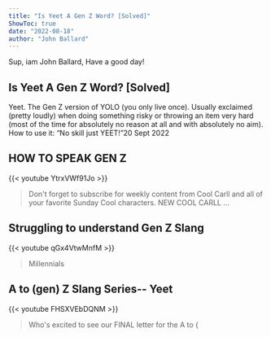 ```yaml
---
title: "Is Yeet A Gen Z Word? [Solved]"
ShowToc: true 
date: "2022-08-18"
author: "John Ballard" 
---
```


Sup, iam John Ballard, Have a good day!
## Is Yeet A Gen Z Word? [Solved]
Yeet. The Gen Z version of YOLO (you only live once). Usually exclaimed (pretty loudly) when doing something risky or throwing an item very hard (most of the time for absolutely no reason at all and with absolutely no aim). How to use it: “No skill just YEET!”20 Sept 2022

## HOW TO SPEAK GEN Z
{{< youtube YtrxVWf91Jo >}}
>Don't forget to subscribe for weekly content from Cool Carll and all of your favorite Sunday Cool characters. NEW COOL CARLL ...

## Struggling to understand Gen Z Slang
{{< youtube qGx4VtwMnfM >}}
>Millennials

## A to (gen) Z Slang Series-- Yeet
{{< youtube FHSXVEbDQNM >}}
>Who's excited to see our FINAL letter for the A to {

